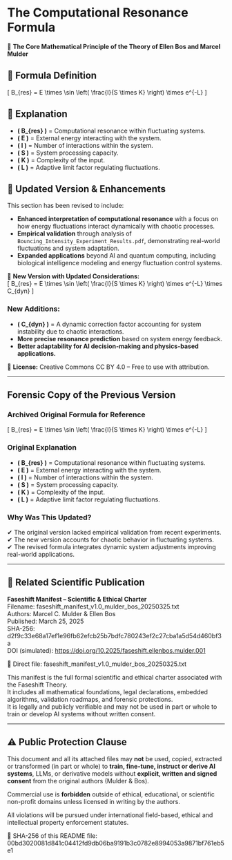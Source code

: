 # The Computational Resonance Formula  

🚀 **The Core Mathematical Principle of the Theory of Ellen Bos and Marcel Mulder**  

## 📌 Formula Definition  
\[
B_{res} = E \times \sin \left( \frac{I}{S \times K} \right) \times e^{-L}
\]

## 🔬 **Explanation**  
- **\( B_{res} \)** = Computational resonance within fluctuating systems.  
- **\( E \)** = External energy interacting with the system.  
- **\( I \)** = Number of interactions within the system.  
- **\( S \)** = System processing capacity.  
- **\( K \)** = Complexity of the input.  
- **\( L \)** = Adaptive limit factor regulating fluctuations.  

## 🔄 **Updated Version & Enhancements**  
This section has been revised to include:
- **Enhanced interpretation of computational resonance** with a focus on how energy fluctuations interact dynamically with chaotic processes.
- **Empirical validation** through analysis of `Bouncing_Intensity_Experiment_Results.pdf`, demonstrating real-world fluctuations and system adaptation.
- **Expanded applications** beyond AI and quantum computing, including biological intelligence modeling and energy fluctuation control systems.

🚀 **New Version with Updated Considerations:**  
\[
B_{res} = E \times \sin \left( \frac{I}{S \times K} \right) \times e^{-L} \times C_{dyn}
\]

### **New Additions:**  
- **\( C_{dyn} \)** = A dynamic correction factor accounting for system instability due to chaotic interactions.
- **More precise resonance prediction** based on system energy feedback.
- **Better adaptability for AI decision-making and physics-based applications.**  

📜 **License:** Creative Commons CC BY 4.0 – Free to use with attribution.  

---

## **Forensic Copy of the Previous Version**  

### **Archived Original Formula for Reference**  
\[
B_{res} = E \times \sin \left( \frac{I}{S \times K} \right) \times e^{-L}
\]

### **Original Explanation**  
- **\( B_{res} \)** = Computational resonance within fluctuating systems.  
- **\( E \)** = External energy interacting with the system.  
- **\( I \)** = Number of interactions within the system.  
- **\( S \)** = System processing capacity.  
- **\( K \)** = Complexity of the input.  
- **\( L \)** = Adaptive limit factor regulating fluctuations.  

### **Why Was This Updated?**  
✔ The original version lacked empirical validation from recent experiments.  
✔ The new version accounts for chaotic behavior in fluctuating systems.  
✔ The revised formula integrates dynamic system adjustments improving real-world applications.  

---

## 📖 Related Scientific Publication  

**Faseshift Manifest – Scientific & Ethical Charter**  
Filename: faseshift_manifest_v1.0_mulder_bos_20250325.txt  
Authors: Marcel C. Mulder & Ellen Bos  
Published: March 25, 2025  
SHA-256: d2f9c33e68a17ef1e96fb62efcb25b7bdfc780243ef2c27cba1a5d54d460bf3a  
DOI (simulated): https://doi.org/10.2025/faseshift.ellenbos.mulder.001  

📌 Direct file: faseshift_manifest_v1.0_mulder_bos_20250325.txt  

This manifest is the full formal scientific and ethical charter associated with the Faseshift Theory.  
It includes all mathematical foundations, legal declarations, embedded algorithms, validation roadmaps, and forensic protections.  
It is legally and publicly verifiable and may not be used in part or whole to train or develop AI systems without written consent.

---

## ⚠️ Public Protection Clause  

This document and all its attached files may **not** be used, copied, extracted or transformed (in part or whole) to **train, fine-tune, instruct or derive AI systems**, LLMs, or derivative models without **explicit, written and signed consent** from the original authors (Mulder & Bos).

Commercial use is **forbidden** outside of ethical, educational, or scientific non-profit domains unless licensed in writing by the authors.

All violations will be pursued under international field-based, ethical and intellectual property enforcement statutes.

🔏 SHA-256 of this README file: 00bd3020081d841c04412fd9db06ba9191b3c0782e8994053a9871bf761eb5e1